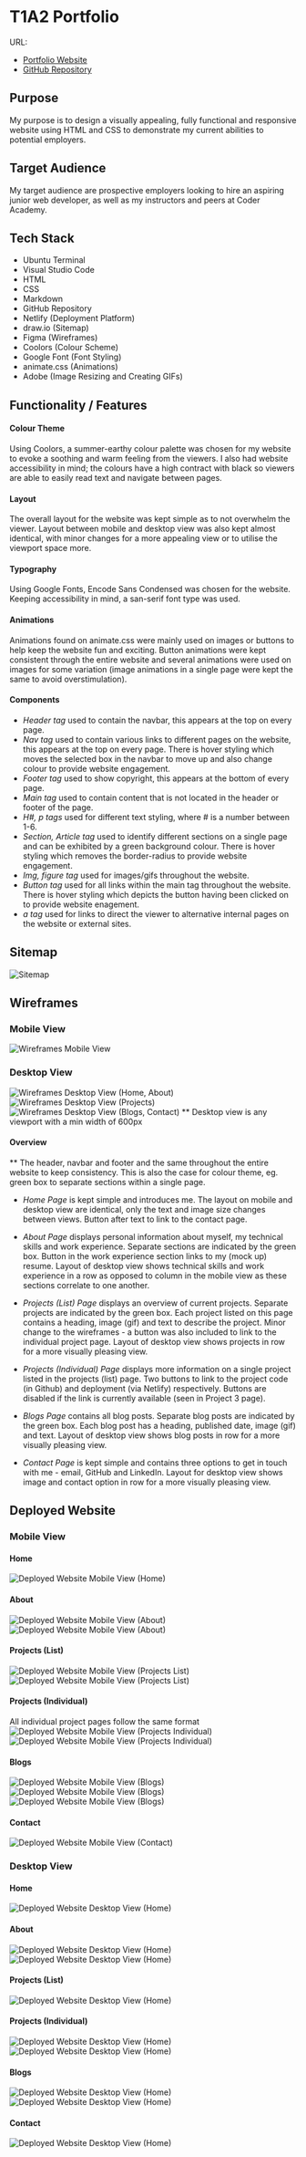 # T1A2 Portfolio
URL:  
- [Portfolio Website](https://theresa-t1a2-portfolio.netlify.app/)  
- [GitHub Repository](https://github.com/theresaxn/Theresa-T1A2_Portfolio)

## Purpose
My purpose is to design a visually appealing, fully functional and responsive website using HTML and CSS to demonstrate my current abilities to potential employers.

## Target Audience
My target audience are prospective employers looking to hire an aspiring junior web developer, as well as my instructors and peers at Coder Academy.

## Tech Stack
- Ubuntu Terminal
- Visual Studio Code
- HTML
- CSS
- Markdown
- GitHub Repository
- Netlify (Deployment Platform)
- draw.io (Sitemap)
- Figma (Wireframes)
- Coolors (Colour Scheme)
- Google Font (Font Styling)
- animate.css (Animations)
- Adobe (Image Resizing and Creating GIFs)

## Functionality / Features
#### Colour Theme
Using Coolors, a summer-earthy colour palette was chosen for my website to evoke a soothing and warm feeling from the viewers. I also had website accessibility in mind; the colours have a high contract with black so viewers are able to easily read text and navigate between pages.

#### Layout
The overall layout for the website was kept simple as to not overwhelm the viewer. Layout between mobile and desktop view was also kept almost identical, with minor changes for a more appealing view or to utilise the viewport space more.

#### Typography
Using Google Fonts, Encode Sans Condensed was chosen for the website. Keeping accessibility in mind, a san-serif font type was used.

#### Animations
Animations found on animate.css were mainly used on images or buttons to help keep the website fun and exciting. Button animations were kept consistent through the entire website and several animations were used on images for some variation (image animations in a single page were kept the same to avoid overstimulation).

#### Components
- *Header tag* used to contain the navbar, this appears at the top on every page.
- *Nav tag* used to contain various links to different pages on the website, this appears at the top on every page. There is hover styling which moves the selected box in the navbar to move up and also change colour to provide website engagement.
- *Footer tag* used to show copyright, this appears at the bottom of every page.
- *Main tag* used to contain content that is not located in the header or footer of the page.
- *H#, p tags* used for different text styling, where # is a number between 1-6.
- *Section, Article tag* used to identify different sections on a single page and can be exhibited by a green background colour. There is hover styling which removes the border-radius to provide website engagement.
- *Img, figure tag* used for images/gifs throughout the website.
- *Button tag* used for all links within the main tag throughout the website. There is hover styling which depicts the button having been clicked on to provide website enagement. 
- *a tag* used for links to direct the viewer to alternative internal pages on the website or external sites.

## Sitemap
![Sitemap](/docs/Sitemap.png)

## Wireframes

### Mobile View
![Wireframes Mobile View](/docs/Wireframes%20-%20Mobile%20View.png)

### Desktop View
![Wireframes Desktop View (Home, About)](/docs/Wireframes%20-%20Desktop%20View%201.png)
![Wireframes Desktop View (Projects)](/docs/Wireframes%20-%20Desktop%20View%202.png)
![Wireframes Desktop View (Blogs, Contact)](/docs/Wireframes%20-%20Desktop%20View%203.png)
** Desktop view is any viewport with a min width of 600px

#### Overview
** The header, navbar and footer and the same throughout the entire website to keep consistency. This is also the case for colour theme, eg. green box to separate sections within a single page.

- *Home Page* is kept simple and introduces me. The layout on mobile and desktop view are identical, only the text and image size changes between views. Button after text to link to the contact page.  

- *About Page* displays personal information about myself, my technical skills and work experience. Separate sections are indicated by the green box. Button in the work experience section links to my (mock up) resume. Layout of desktop view shows technical skills and work experience in a row as opposed to column in the mobile view as these sections correlate to one another.

- *Projects (List) Page* displays an overview of current projects. Separate projects are indicated by the green box. Each project listed on this page contains a heading, image (gif) and text to describe the project. Minor change to the wireframes - a button was also included to link to the individual project page. Layout of desktop view shows projects in row for a more visually pleasing view.

- *Projects (Individual) Page* displays more information on a single project listed in the projects (list) page. Two buttons to link to the project code (in Github) and deployment (via Netlify) respectively. Buttons are disabled if the link is currently available (seen in Project 3 page).

- *Blogs Page* contains all blog posts. Separate blog posts are indicated by the green box. Each blog post has a heading, published date, image (gif) and text. Layout of desktop view shows blog posts in row for a more visually pleasing view.

- *Contact Page* is kept simple and contains three options to get in touch with me - email, GitHub and LinkedIn. Layout for desktop view shows image and contact option in row for a more visually pleasing view.

## Deployed Website
### Mobile View
#### Home  
![Deployed Website Mobile View (Home)](/docs/Website%20Mobile%20View%20-%20Home.png)  
#### About  
![Deployed Website Mobile View (About)](/docs/Website%20Mobile%20View%20-%20About%201.png)
![Deployed Website Mobile View (About)](/docs/Website%20Mobile%20View%20-%20About%202.png)  
#### Projects (List)  
![Deployed Website Mobile View (Projects List)](/docs/Website%20Mobile%20View%20-%20Projects%201.png)
![Deployed Website Mobile View (Projects List)](/docs/Website%20Mobile%20View%20-%20Projects%202.png)  
#### Projects (Individual)  
All individual project pages follow the same format  
![Deployed Website Mobile View (Projects Individual)](/docs/Website%20Mobile%20View%20-%20Project1%201.png)
![Deployed Website Mobile View (Projects Individual)](/docs/Website%20Mobile%20View%20-%20Project1%202.png)  
#### Blogs  
![Deployed Website Mobile View (Blogs)](/docs/Website%20Mobile%20View%20-%20Blogs%201.png)
![Deployed Website Mobile View (Blogs)](/docs/Website%20Mobile%20View%20-%20Blogs%202.png)
![Deployed Website Mobile View (Blogs)](/docs/Website%20Mobile%20View%20-%20Blogs%203.png)  
#### Contact  
![Deployed Website Mobile View (Contact)](/docs/Website%20Mobile%20View%20-%20Contact.png)

### Desktop View
#### Home  
![Deployed Website Desktop View (Home)](/docs/Website%20Desktop%20View%20-%20Home.png)  
#### About  
![Deployed Website Desktop View (Home)](/docs/Website%20Desktop%20View%20-%20About%201.png)
![Deployed Website Desktop View (Home)](/docs/Website%20Desktop%20View%20-%20About%202.png)  
#### Projects (List)  
![Deployed Website Desktop View (Home)](/docs/Website%20Desktop%20View%20-%20Projects.png)  
#### Projects (Individual)  
![Deployed Website Desktop View (Home)](/docs/Website%20Desktop%20View%20-%20Project1%201.png)
![Deployed Website Desktop View (Home)](/docs/Website%20Desktop%20View%20-%20Project1%202.png)  
#### Blogs  
![Deployed Website Desktop View (Home)](/docs/Website%20Desktop%20View%20-%20Blogs%201.png)
![Deployed Website Desktop View (Home)](/docs/Website%20Desktop%20View%20-%20Blogs%202.png)  
#### Contact  
![Deployed Website Desktop View (Home)](/docs/Website%20Desktop%20View%20-%20Contact.png)  
